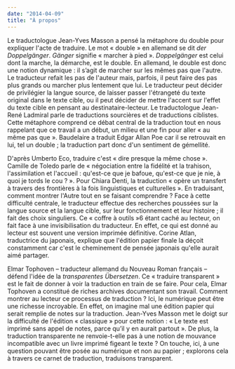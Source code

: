 ```yaml
---
date: "2014-04-09"
title: "À propos"
---
```


Le traductologue Jean-Yves Masson a pensé la métaphore du double pour expliquer l'acte
de traduire. Le mot « double » en allemand se dit *der Doppelgänger*. *Gänger* signifie « marcher à pied ».
*Doppelgänger* est celui dont la marche, la démarche, est le double. En allemand, le double est donc
une notion dynamique : il s’agit de marcher sur les mêmes pas que l'autre. Le traducteur refait les pas
de l'auteur mais, parfois, il peut faire des pas plus grands ou marcher plus lentement que lui.
Le traducteur peut décider de privilégier la langue source, de laisser passer l'étrangeté du texte original
dans le texte cible, ou il peut décider de mettre l'accent sur l'effet du texte cible en pensant
au destinataire-lecteur. Le traductologue Jean-René Ladmiral parle de traductions sourcières
et de traductions ciblistes. Cette métaphore comprend ce débat central de la traduction tout en nous
rappelant que ce travail a un début, un milieu et une fin pour aller « au même pas que ». Baudelaire
a traduit Edgar Allan Poe car il se retrouvait en lui, tel un double ; la traduction part donc d'un sentiment
de gémellité.

D'après Umberto Eco, traduire c'est « dire presque la même chose ». Camille de Toledo parle
de « négociation entre la fidélité et la trahison, l'assimilation et l'accueil : qu'est-ce que je bafoue,
qu'est-ce que je nie, à quoi je tords le cou ? ». Pour Chiara Denti, la traduction « opère un transfert à
travers des frontières à la fois linguistiques et culturelles ». En traduisant, comment montrer l'Autre
tout en se faisant comprendre ? Face à cette difficulté centrale, le traducteur effectue des recherches
poussées sur la langue source et la langue cible, sur leur fonctionnement et leur histoire ; il fait des
choix singuliers. Ce « coffre à outils »6 étant caché au lecteur, on fait face à une invisibilisation du
traducteur. En effet, ce qui est donné au lecteur est souvent une version imprimée définitive. Corine
Atlan, traductrice du japonais, explique que l'édition papier finale la déçoit constamment car c'est
le cheminement de pensée japonais qu'elle aurait aimé partager.

Elmar Tophoven – traducteur allemand du Nouveau Roman français – défend l'idée de
la *transparentes Übersetzen*. Ce « traduire transparent » est le fait de donner à voir la traduction en
train de se faire. Pour cela, Elmar Tophoven a constitué de riches archives documentant son travail.
Comment montrer au lecteur ce processus de traduction ? Ici, le numérique peut être une richesse
incroyable. En effet, on imagine mal une édition papier qui serait remplie de notes sur la traduction.
Jean-Yves Masson met le doigt sur la difficulté de l'édition « classique » pour cette notion : « Le texte est imprimé sans appel de notes, parce qu’il y en aurait partout ». De plus, la traduction
transparente ne renvoie-t-elle pas à une notion de mouvance incompatible avec un livre imprimé figeant le texte ?
On touche, ici, à une question pouvant être posée au numérique et non au papier ; explorons cela à travers ce carnet de traduction, traduisons transparent.
